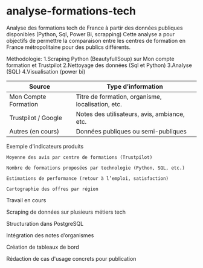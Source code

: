 # analyse-formations-tech
Analyse des formations tech de France à partir des données publiques disponibles (Python, Sql, Power Bi, scrapping)
Cette analyse a pour objectifs de permettre la comparaison entre les centres de formation en France métropolitaine pour des publics différents.

Méthodologie:
1.Scraping Python (BeautyfullSoup) sur Mon compte formation et Trustpilot
2.Nettoyage des données (Sql et Python)
3.Analyse (SQL)
4.Visualisation (power bi)

| Source               | Type d’information                                |
| -------------------- | ------------------------------------------------- |
| Mon Compte Formation | Titre de formation, organisme, localisation, etc. |
| Trustpilot / Google  | Notes des utilisateurs, avis, ambiance, etc.      |
| Autres (en cours)    | Données publiques ou semi-publiques               |

Exemple d'indicateurs produits

    Moyenne des avis par centre de formations (Trustpilot)

    Nombre de formations proposées par technologie (Python, SQL, etc.)

    Estimations de performance (retour à l’emploi, satisfaction)

    Cartographie des offres par région

Travail en cours

Scraping de données sur plusieurs métiers tech

Structuration dans PostgreSQL

Intégration des notes d’organismes

Création de tableaux de bord

Rédaction de cas d'usage concrets pour publication
